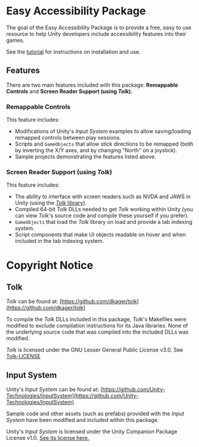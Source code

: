 # Easy Accessibility Package
The goal of the Easy Accessibility Package is to provide a free, easy to use resource to help Unity developers include accessibility features into their games. 

See the [tutorial](https://github.com/trudeaua21/EasyAccessibilityPackage/blob/main/Tutorial.md) for instructions on installation and use.

## Features 
There are two main features included with this package: **Remappable Controls** and **Screen Reader Support (using _Tolk_).**



### Remappable Controls
This feature includes:
* Modifications of Unity's _Input System_ examples to allow saving/loading remapped controls between play sessions.
* Scripts and `GameObjects` that allow stick directions to be remapped (both by inverting the X/Y axes, and by changing "North" on a joystick).
* Sample projects demonstrating the features listed above.

### Screen Reader Support (using _Tolk_)
This feature includes:
* The ability to interface with screen readers such as NVDA and JAWS in Unity (using the [_Tolk_ library](https://github.com/dkager/tolk)).
* Compiled 64-bit _Tolk_ DLLs needed to get _Tolk_ working within Unity (you can view _Tolk_'s source code and compile these yourself if you prefer).
* `GameObjects` that load the _Tolk_ library on load and provide a tab indexing system.
* Script components that make UI objects readable on hover and when included in the tab indexing system.



# Copyright Notice
## Tolk
_Tolk_ can be found at: [https://github.com/dkager/tolk](https://github.com/dkager/tolk)

To compile the _Tolk_ DLLs included in this package, _Tolk_'s Makefiles were modified to exclude compilation instructions for its Java libraries. None of the underlying source code that was compiled into the included DLLs was modified.

_Tolk_ is licensed under the GNU Lesser General Public License v3.0. See [Tolk-LICENSE](https://github.com/trudeaua21/EasyAccessibilityPackage/blob/main/Tolk-LICENSE)

## Input System
Unity's _Input System_ can be found at: [https://github.com/Unity-Technologies/InputSystem](https://github.com/Unity-Technologies/InputSystem)

Sample code and other assets (such as prefabs) provided with the _Input System_ have been modified and included within this package. 

Unity's _Input System_ is licensed under the Unity Companion Package License v1.0. [See its license here.](https://docs.unity3d.com/Packages/com.unity.inputsystem@1.0/license/LICENSE.html)
